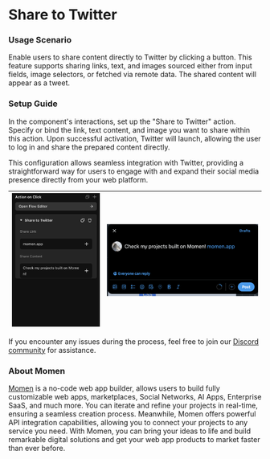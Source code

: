 # Share to Twitter

### **Usage Scenario**

Enable users to share content directly to Twitter by clicking a button. This feature supports sharing links, text, and images sourced either from input fields, image selectors, or fetched via remote data. The shared content will appear as a tweet.

### **Setup Guide**

In the component's interactions, set up the "Share to Twitter" action. Specify or bind the link, text content, and image you want to share within this action. Upon successful activation, Twitter will launch, allowing the user to log in and share the prepared content directly.

This configuration allows seamless integration with Twitter, providing a straightforward way for users to engage with and expand their social media presence directly from your web platform.

| <img src="../../../../.gitbook/assets/0 (48).png" alt="" data-size="original"> | <img src="../../../../.gitbook/assets/1 (87).png" alt="" data-size="original"> |
| ------------------------------------------------------------------------------ | ------------------------------------------------------------------------------ |

If you encounter any issues during the process, feel free to join our [Discord community](https://discord.com/invite/UCyhySSXfz) for assistance.

### About Momen

[Momen](https://momen.app/?channel=blog-about) is a no-code web app builder, allows users to build fully customizable web apps, marketplaces, Social Networks, AI Apps, Enterprise SaaS, and much more. You can iterate and refine your projects in real-time, ensuring a seamless creation process. Meanwhile, Momen offers powerful API integration capabilities, allowing you to connect your projects to any service you need. With Momen, you can bring your ideas to life and build remarkable digital solutions and get your web app products to market faster than ever before.

